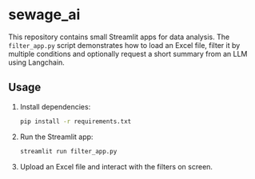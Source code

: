 # sewage_ai

This repository contains small Streamlit apps for data analysis. The `filter_app.py` script demonstrates how to load an Excel file, filter it by multiple conditions and optionally request a short summary from an LLM using Langchain.

## Usage

1. Install dependencies:
   ```bash
   pip install -r requirements.txt
   ```
2. Run the Streamlit app:
   ```bash
   streamlit run filter_app.py
   ```
3. Upload an Excel file and interact with the filters on screen.
